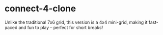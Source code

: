 # connect-4-clone
Unlike the traditional 7x6 grid, this version is a 4x4 mini-grid, making it fast-paced and fun to play – perfect for short breaks!
